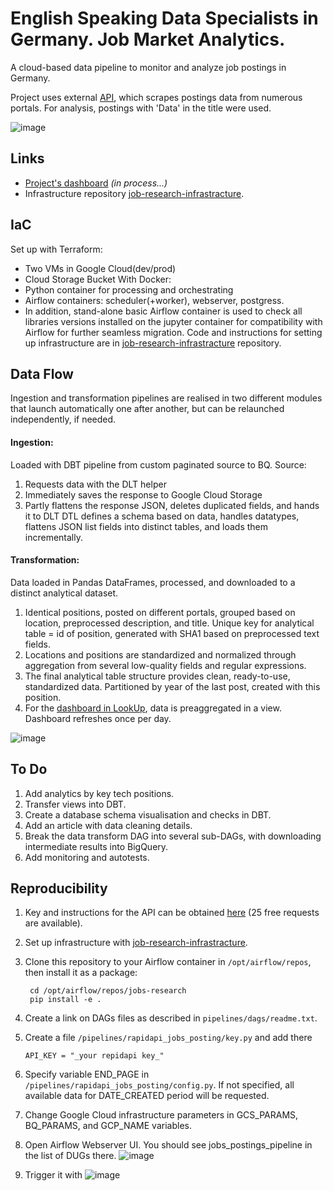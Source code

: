 # English Speaking Data Specialists in Germany. Job Market Analytics.
A cloud-based data pipeline to monitor and analyze job postings in Germany. 

Project uses external [API](https://rapidapi.com/techmap-io-techmap-io-default/api/daily-international-job-postings), which scrapes postings data from numerous portals.
For analysis, postings with 'Data' in the title were used. 

![image](https://github.com/user-attachments/assets/492003fe-ccb7-40af-ad3c-81ef673796aa)

## Links
* [Project's dashboard](https://lookerstudio.google.com/u/2/reporting/e029baeb-1698-40d5-8670-e279f4afe7c5/page/tEnnC/edit) _(in process...)_
* Infrastructure repository [job-research-infrastracture](https://github.com/SaschaKay/job-research-infrastracture).

## IaC
Set up with Terraform:
* Two VMs in Google Cloud(dev/prod)
* Cloud Storage Bucket
With Docker:
* Python container for processing and orchestrating
* Airflow containers: scheduler(+worker), webserver, postgress.
* In addition, stand-alone basic Airflow container is used to check all libraries versions installed on the jupyter container for compatibility with Airflow for further seamless migration.
Code and instructions for setting up infrastructure are in [job-research-infrastracture](https://github.com/SaschaKay/job-research-infrastracture) repository.

## Data Flow
Ingestion and transformation pipelines are realised in two different modules that launch automatically one after another, but can be relaunched independently, if needed.
#### Ingestion:
Loaded with DBT pipeline from custom paginated source to BQ. 
Source:
  1. Requests data with the DLT helper
  2. Immediately saves the response to Google Cloud Storage
  3. Partly flattens the response JSON, deletes duplicated fields, and hands it to DLT
DTL defines a schema based on data, handles datatypes, flattens JSON list fields into distinct tables, and loads them incrementally. 
#### Transformation:
Data loaded in Pandas DataFrames, processed, and downloaded to a distinct analytical dataset.
  1. Identical positions, posted on different portals, grouped based on location, preprocessed description, and title. Unique key for analytical table = id of position, generated with SHA1 based on preprocessed text fields.
  2. Locations and positions are standardized and normalized through aggregation from several low-quality fields and regular expressions.
  3. The final analytical table structure provides clean, ready-to-use, standardized data. Partitioned by year of the last post, created with this position.
  4. For the [dashboard in LookUp](https://lookerstudio.google.com/s/jqDeXhNYVhE), data is preaggregated in a view. Dashboard refreshes once per day.

![image](https://github.com/user-attachments/assets/59c57c42-4d0b-442f-a9df-27539204f520)

## To Do
1. Add analytics by key tech positions.
2. Transfer views into DBT.
3. Create a database schema visualisation and checks in DBT.
4. Add an article with data cleaning details.
5. Break the data transform DAG into several sub-DAGs, with downloading intermediate results into BigQuery.
6. Add monitoring and autotests. 

## Reproducibility
1. Key and instructions for the API can be obtained [here](https://rapidapi.com/techmap-io-techmap-io-default/api/daily-international-job-postings) (25 free requests are available).
2. Set up infrastructure with [job-research-infrastracture](https://github.com/SaschaKay/job-research-infrastracture).
3. Clone this repository to your Airflow container in `/opt/airflow/repos`, then install it as a package:
   
        cd /opt/airflow/repos/jobs-research
        pip install -e .
4. Create a link on DAGs files as described in `pipelines/dags/readme.txt`.
5. Create a file `/pipelines/rapidapi_jobs_posting/key.py` and add there
   
       API_KEY = "_your repidapi key_"
7. Specify variable END_PAGE in `/pipelines/rapidapi_jobs_posting/config.py`. If not specified, all available data for DATE_CREATED period will be requested.
8. Change Google Cloud infrastructure parameters in GCS_PARAMS, BQ_PARAMS, and GCP_NAME variables.
9. Open Airflow Webserver UI. You should see jobs_postings_pipeline in the list of DUGs there. 
    ![image](https://github.com/user-attachments/assets/3688df19-af90-407c-b50b-68d2b153125d)
10. Trigger it with ![image](https://github.com/user-attachments/assets/d5b3a283-6fbc-4aa2-9ca1-c4bd52c3e47c)
